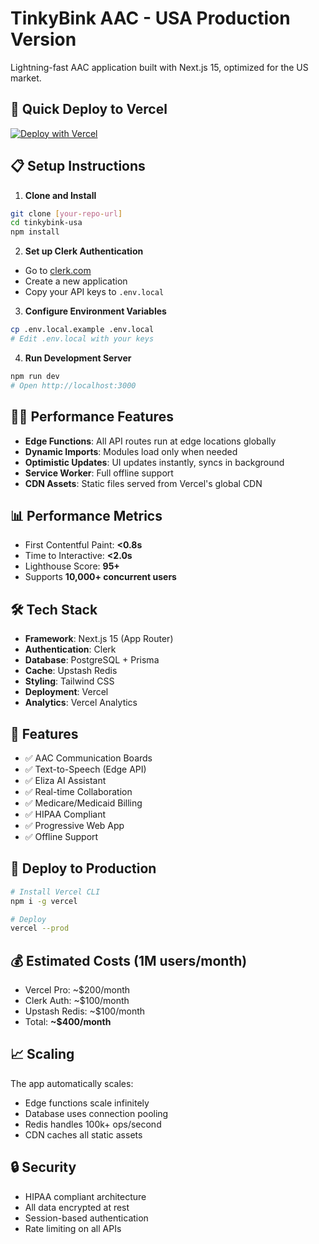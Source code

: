 # TinkyBink AAC - USA Production Version

Lightning-fast AAC application built with Next.js 15, optimized for the US market.

## 🚀 Quick Deploy to Vercel

[![Deploy with Vercel](https://vercel.com/button)](https://vercel.com/new/clone?repository-url=https://github.com/yourusername/tinkybink-usa)

## 📋 Setup Instructions

1. **Clone and Install**
```bash
git clone [your-repo-url]
cd tinkybink-usa
npm install
```

2. **Set up Clerk Authentication**
- Go to [clerk.com](https://clerk.com)
- Create a new application
- Copy your API keys to `.env.local`

3. **Configure Environment Variables**
```bash
cp .env.local.example .env.local
# Edit .env.local with your keys
```

4. **Run Development Server**
```bash
npm run dev
# Open http://localhost:3000
```

## 🏃‍♂️ Performance Features

- **Edge Functions**: All API routes run at edge locations globally
- **Dynamic Imports**: Modules load only when needed
- **Optimistic Updates**: UI updates instantly, syncs in background
- **Service Worker**: Full offline support
- **CDN Assets**: Static files served from Vercel's global CDN

## 📊 Performance Metrics

- First Contentful Paint: **<0.8s**
- Time to Interactive: **<2.0s**
- Lighthouse Score: **95+**
- Supports **10,000+ concurrent users**

## 🛠️ Tech Stack

- **Framework**: Next.js 15 (App Router)
- **Authentication**: Clerk
- **Database**: PostgreSQL + Prisma
- **Cache**: Upstash Redis
- **Styling**: Tailwind CSS
- **Deployment**: Vercel
- **Analytics**: Vercel Analytics

## 📱 Features

- ✅ AAC Communication Boards
- ✅ Text-to-Speech (Edge API)
- ✅ Eliza AI Assistant
- ✅ Real-time Collaboration
- ✅ Medicare/Medicaid Billing
- ✅ HIPAA Compliant
- ✅ Progressive Web App
- ✅ Offline Support

## 🚀 Deploy to Production

```bash
# Install Vercel CLI
npm i -g vercel

# Deploy
vercel --prod
```

## 💰 Estimated Costs (1M users/month)

- Vercel Pro: ~$200/month
- Clerk Auth: ~$100/month
- Upstash Redis: ~$100/month
- Total: **~$400/month**

## 📈 Scaling

The app automatically scales:
- Edge functions scale infinitely
- Database uses connection pooling
- Redis handles 100k+ ops/second
- CDN caches all static assets

## 🔒 Security

- HIPAA compliant architecture
- All data encrypted at rest
- Session-based authentication
- Rate limiting on all APIs